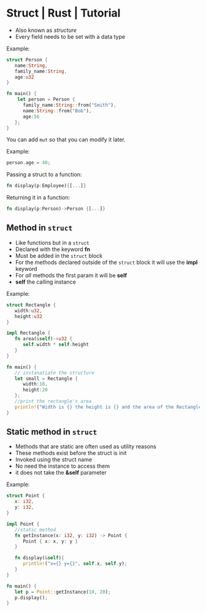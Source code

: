 # Struct | Rust | Tutorial
- Also known as *structure*
- Every field needs to be set with a data type

Example: 
```rust
struct Person {
   name:String,
   family_name:String,
   age:u32
}

fn main() {
    let person = Person {
      family_name:String::from("Smith"),
      name:String::from("Bob"),
      age:56
   };
}
```

You can add `mut` so that you can modify it later.

Example: 
```rust
person.age = 40;
```

Passing a struct to a function: 
```rust
fn display(p:Employee){[...]}
```

Returning it in a function: 
```rust
fn display(p:Person)->Person {[...]}
```

## Method in `struct`
- Like functions but in a `struct`
- Declared with the keyword **fn**
- Must be added in the `struct` block
- For the methods declared outside of the `struct` block it will use the **impl** keyword
- For _all_ methods the first param it will be **self**
- **self** the calling instance

Example: 
```rust
struct Rectangle {
   width:u32,
   height:u32
}

impl Rectangle {
   fn area(&self)->u32 {
      self.width * self.height
   }
}

fn main() {
   // instanatiate the structure
   let small = Rectangle {
      width:10,
      height:20
   };
   //print the rectangle's area
   println!("Width is {} the height is {} and the area of the Rectangle is {}", small.width, small.height, small.area());
}
```

## Static method in `struct`
- Methods that are static are often used as utility reasons
- These methods exist before the struct is init
- Invoked using the struct name
- No need the instance to access them
- it does not take the **&self** parameter

Example: 
```rust
struct Point {
   x: i32,
   y: i32,
}

impl Point {
   //static method
   fn getInstance(x: i32, y: i32) -> Point {
      Point { x: x, y: y }
   }

   fn display(&self){
      println!("x={} y={}", self.x, self.y);
   }
}

fn main() {
   let p = Point::getInstance(10, 20);
   p.display();
}
```
